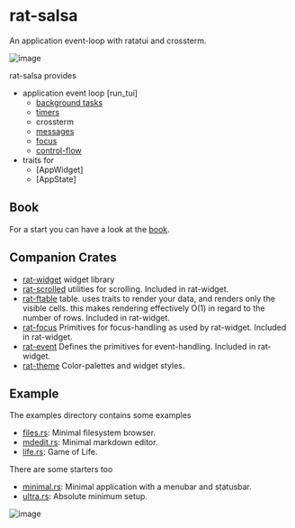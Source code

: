 # rat-salsa

An application event-loop with ratatui and crossterm.

![image][refMDEditGif]

rat-salsa provides

- application event loop [run_tui]
    - [background tasks](AppContext::spawn)
    - [timers](AppContext::add_timer)
    - crossterm
    - [messages](AppContext::queue)
    - [focus](AppContext::focus)
    - [control-flow](Control)
- traits for
    - [AppWidget]
    - [AppState]

## Book

For a start you can have a look at the [book][refRSBook].

## Companion Crates

* [rat-widget](https://docs.rs/rat-widget)
  widget library
* [rat-scrolled](https://docs.rs/rat-scrolled)
  utilities for scrolling. Included in rat-widget.
* [rat-ftable](https://docs.rs/rat-ftable)
  table. uses traits to render your data, and renders only the visible cells.
  this makes rendering effectively O(1) in regard to the number of rows.
  Included in rat-widget.
* [rat-focus](https://docs.rs/rat-focus)
  Primitives for focus-handling as used by rat-widget. Included in rat-widget.
* [rat-event](https://docs.rs/rat-event)
  Defines the primitives for event-handling. Included in rat-widget.
* [rat-theme](https://docs.rs/rat-theme)
  Color-palettes and widget styles.

## Example

The examples directory contains some examples

- [files.rs][refFiles]: Minimal filesystem browser.
- [mdedit.rs][refMDEdit]: Minimal markdown editor.
- [life.rs][refLife]: Game of Life.

There are some starters too

- [minimal.rs][refMinimal]: Minimal application with a menubar and statusbar.
- [ultra.rs][refUltra]: Absolute minimum setup.

![image][refFilesGif]


[refFilesGif]: https://github.com/thscharler/rat-salsa/blob/master/files.gif?raw=true

[refMDEditGif]: https://github.com/thscharler/rat-salsa/blob/master/mdedit.gif?raw=true

[refLife]: https://github.com/thscharler/rat-salsa/blob/master/examples/life.rs

[refMDEdit]: https://github.com/thscharler/rat-salsa/blob/master/examples/mdedit.rs

[refFiles]: https://github.com/thscharler/rat-salsa/blob/master/examples/files.rs

[refMinimal]: https://github.com/thscharler/rat-salsa/blob/master/examples/minimal.rs

[refUltra]: https://github.com/thscharler/rat-salsa/blob/master/examples/ultra.rs

[refRSBook]: https://thscharler.github.io/rat-salsa/